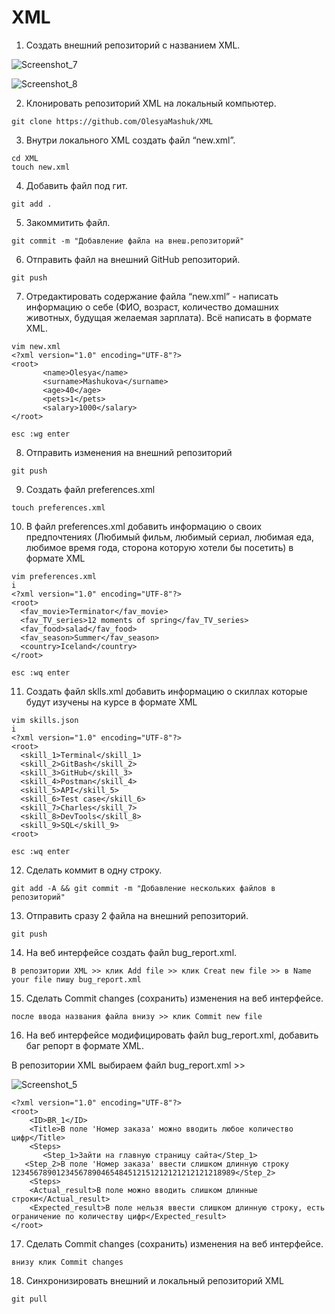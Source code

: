 # XML

1. Создать внешний репозиторий c названием XML.

![Screenshot_7](https://user-images.githubusercontent.com/91422609/169956272-ac680b8e-b61a-42bd-8507-a9a10888dea3.png)

![Screenshot_8](https://user-images.githubusercontent.com/91422609/169956291-54d0c328-42db-48b1-b449-76e344aee97f.png)

 2. Клонировать репозиторий XML на локальный компьютер.
 
 ``` git clone https://github.com/OlesyaMashuk/XML ```
 
 3. Внутри локального XML создать файл “new.xml”.
  
 ```
 cd XML
 touch new.xml 
 ```

 4. Добавить файл под гит.
 
 ``` git add . ```
 
 5. Закоммитить файл.
 
 ``` git commit -m "Добавление файла на внеш.репозиторий" ```
 
 6. Отправить файл на внешний GitHub репозиторий.
 
 ``` git push ```
 
 7. Отредактировать содержание файла “new.xml” - написать информацию о себе (ФИО, возраст, количество домашних животных, будущая желаемая зарплата).
 Всё написать в формате XML.
 ```
 vim new.xml
<?xml version="1.0" encoding="UTF-8"?>
<root>
		<name>Olesya</name>
		<surname>Mashukova</surname>
		<age>40</age>
		<pets>1</pets>
		<salary>1000</salary>
</root>

esc :wg enter 
```


8. Отправить изменения на внешний репозиторий
```
git push
```
9. Создать файл preferences.xml
```
touch preferences.xml
```
10. В файл preferences.xml добавить информацию о своих предпочтениях 
(Любимый фильм, любимый сериал, любимая еда, любимое время года, сторона которую хотели бы посетить) в формате XML
```
vim preferences.xml
i
<?xml version="1.0" encoding="UTF-8"?>
<root>
  <fav_movie>Terminator</fav_movie>
  <fav_TV_series>12 moments of spring</fav_TV_series>
  <fav_food>salad</fav_food>
  <fav_season>Summer</fav_season>
  <country>Iceland</country>
</root>

esc :wq enter
```
11.  Создать файл sklls.xml добавить информацию о скиллах которые будут изучены на курсе в формате XML
``` 
vim skills.json
i
<?xml version="1.0" encoding="UTF-8"?>
<root>
  <skill_1>Terminal</skill_1>
  <skill_2>GitBash</skill_2>
  <skill_3>GitHub</skill_3>
  <skill_4>Postman</skill_4>
  <skill_5>API</skill_5>
  <skill_6>Test case</skill_6>
  <skill_7>Charles</skill_7>
  <skill_8>DevTools</skill_8>
  <skill_9>SQL</skill_9>
<root>	

esc :wq enter
```
 12. Сделать коммит в одну строку.
```
git add -A && git commit -m "Добавление нескольких файлов в репозиторий"
```
 13. Отправить сразу 2 файла на внешний репозиторий.
 ```
 git push
 ```
 14. На веб интерфейсе создать файл bug_report.xml.
 ```
 В репозитории XML >> клик Add file >> клик Creat new file >> в Name your file пишу bug_report.xml
 ```
 15. Сделать Commit changes (сохранить) изменения на веб интерфейсе.
 ```
 после ввода названия файла внизу >> клик Commit new file
 ```
 16. На веб интерфейсе модифицировать файл bug_report.xml, добавить баг репорт в формате XML.

 В репозитории XML выбираем файл bug_report.xml >>

 
 ![Screenshot_5](https://user-images.githubusercontent.com/91422609/172230889-00cd2a2d-f554-4064-8a52-01684080c142.png)

 
 ```
 <?xml version="1.0" encoding="UTF-8"?>
 <root>
     <ID>BR_1</ID>
     <Title>В поле 'Номер заказа' можно вводить любое количество цифр</Title>
     <Steps>
        <Step_1>Зайти на главную страницу сайта</Step_1>
	<Step_2>В поле 'Номер заказа' ввести слишком длинную строку 12345678901234567890465484512151212121212121218989</Step_2>
     <Steps>
     <Actual_result>В поле можно вводить слишком длинные строки</Actual_result>
     <Expected_result>В поле нельзя ввести слишком длинную строку, есть ограничение по количеству цифр</Expected_result>
 </root>
 ```
 17. Сделать Commit changes (сохранить) изменения на веб интерфейсе.
 ```
 внизу клик Commit changes
 ```
 18.  Синхронизировать внешний и локальный репозиторий XML
 ```
 git pull
 ```
 
